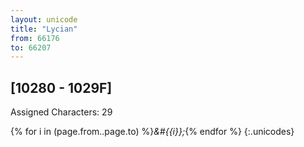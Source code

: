 ```yaml
---
layout: unicode
title: "Lycian"
from: 66176
to: 66207
---
```


## 	[10280 - 1029F]

Assigned Characters: 29

{% for i in (page.from..page.to) %}<i>&#{{i}};</i>{% endfor %}
{:.unicodes}
